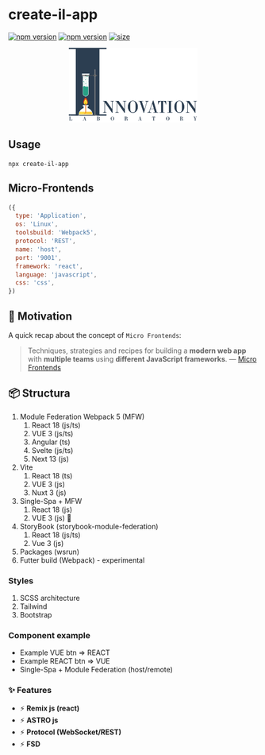 # create-il-app

[![npm version](https://badge.fury.io/js/create-il-app.svg)](https://badge.fury.io/js/create-il-app) [![npm version](https://img.shields.io/npm/dm/create-il-app.svg)](https://badge.fury.io/js/create-il-app)
[![size][size]][size-url]

<div align="center"><img src="https://github.com/DemonDis/create-il-app/blob/main/images/InnoLab.png" height="150" alt="Innovation lab"></div>

## Usage

```
npx create-il-app
```

## Micro-Frontends
```js
({
  type: 'Application',
  os: 'Linux',
  toolsbuild: 'Webpack5',
  protocol: 'REST',
  name: 'host',
  port: '9001',
  framework: 'react',
  language: 'javascript',
  css: 'css',
})
```

## 💃 Motivation

A quick recap about the concept of `Micro Frontends`:

> Techniques, strategies and recipes for building a **modern web app** with **multiple teams** using **different JavaScript frameworks**. — [Micro Frontends](https://micro-frontends.org/)

## 📦 Structura

1. Module Federation Webpack 5 (MFW)
    1. React 18 (js/ts)
    2. VUE 3 (js/ts)
    3. Angular (ts)
    4. Svelte (js/ts)
    5. Next 13 (js)
2. Vite
    1. React 18 (ts)
    2. VUE 3 (js)
    3. Nuxt 3 (js)
3. Single-Spa + MFW
    1. React 18 (js)
    2. VUE 3 (js) 🔨
4. StoryBook (storybook-module-federation)
    1. React 18 (js/ts)
    2. Vue 3 (js)
5. Packages (wsrun)
6. Futter build (Webpack) - experimental

### Styles

1. SCSS architecture
2. Tailwind
3. Bootstrap

### Сomponent example

- Example VUE btn => REACT
- Example REACT btn => VUE
- Single-Spa + Module Federation (host/remote)

### ✨ Features

- ⚡ **Remix js (react)**
- ⚡ **ASTRO js**
- ⚡ **Protocol (WebSocket/REST)**
- ⚡ **FSD**

[size]: https://packagephobia.now.sh/badge?p=create-il-app
[size-url]: https://packagephobia.now.sh/result?p=create-il-app